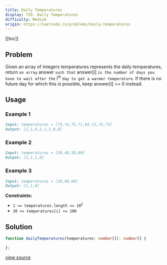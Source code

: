 ```yaml
---
title: Daily Temperatures
display: 739. Daily Temperatures
difficulty: Medium
origin: https://leetcode.cn/problems/daily-temperatures
---
```


[[toc]]

## Problem

Given an array of integers temperatures represents the daily temperatures, return `an array` answer `such that` answer[i] `is the number of days you have to wait after the` i<sup>th</sup> `day to get a warmer temperature`. If there is no future day for which this is possible, keep answer[i] == 0 instead.

## Usage

### Example 1
```md
Input: temperatures = [73,74,75,71,69,72,76,73]
Output: [1,1,4,2,1,1,0,0]
```
### Example 2
```md
Input: temperatures = [30,40,50,60]
Output: [1,1,1,0]
```
### Example 3
```md
Input: temperatures = [30,60,90]
Output: [1,1,0]
```

**Constraints:**

- <code>1 &lt;=&nbsp;temperatures.length &lt;= 10<sup>5</sup></code>
- <code>30 &lt;=&nbsp;temperatures[i] &lt;= 100</code>


## Solution

```ts
function dailyTemperatures(temperatures: number[]): number[] {

};
```

[view source](https://leetcode.cn/problems/daily-temperatures)

